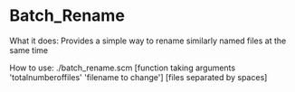 Batch_Rename
============

What it does:
     Provides a simple way to rename similarly named files at the same time

How to use:
    ./batch_rename.scm [function taking arguments 'totalnumberoffiles' 'filename to change'] [files separated by spaces]
